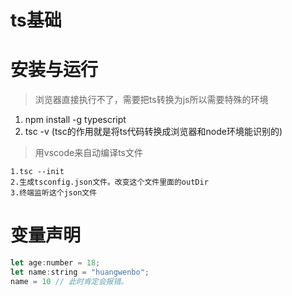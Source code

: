 # ts基础
# 安装与运行
> 浏览器直接执行不了，需要把ts转换为js所以需要特殊的环境

1. npm install -g typescript
2. tsc -v (tsc的作用就是将ts代码转换成浏览器和node环境能识别的)


> 用vscode来自动编译ts文件

    1.tsc --init
    2.生成tsconfig.json文件。改变这个文件里面的outDir
    3.终端监听这个json文件

# 变量声明
```javascript
let age:number = 18;
let name:string = "huangwenbo";
name = 10 // 此时肯定会报错。
